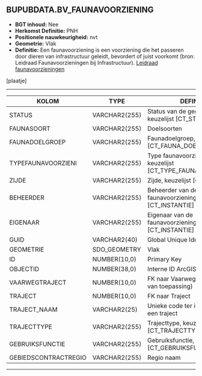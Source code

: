 ## BUPUBDATA.BV_FAUNAVOORZIENING


* __BGT inhoud:__ Nee
* __Herkomst Definitie:__ PNH
* __Positionele nauwkeurigheid:__ nvt
* __Geometrie:__ Vlak
* __Definitie:__ Een faunavoorziening is een voorziening die het passeren door dieren van infrastructuur geleidt, bevordert of juist voorkomt (bron: Leidraad Faunavoorzieningen bij Infrastructuur).
[Leidraad faunavoorzieningen](http://www.mjpo.nl/publicaties/leidraad_faunavoorzieningen_bij_infrastructuur/?page=leidraad)

[plaatje]

***

|KOLOM                               |TYPE              |DEFINITIE|
|------                              |----              |-----    |
|STATUS                              |VARCHAR2(255)     |Status van de gegevens, keuzelijst [CT_STATUS]|
|FAUNASOORT                          |VARCHAR2(255)     |Doelsoorten|
|FAUNADOELGROEP                      |VARCHAR2(255)     |Faunadoelgroep, keuzelijst [CT_FAUNA_DOELGROEP]|
|TYPEFAUNAVOORZIENI                  |VARCHAR2(255)     |Type faunavoorziening, keuzelijst [CT_TYPE_FAUNAVOORZIENING]|
|ZIJDE                               |VARCHAR2(255)     |Zijde, keuzelijst [CT_ZIJDE]|
|BEHEERDER                           |VARCHAR2(255)     |Beheerder van de faunavoorziening, keuzelijst [CT_INSTANTIE]|
|EIGENAAR                            |VARCHAR2(255)     |Eigenaar van de faunavoorziening, keuzelijst [CT_INSTANTIE]|
|GUID                                |VARCHAR2(40)      |Global Unique Identifier|
|GEOMETRIE                           |SDO_GEOMETRY      |Vlak|
|ID                                  |NUMBER(10,0)      |Primary Key|
|OBJECTID                            |NUMBER(38,0)   |Interne ID ArcGIS|
|VAARWEGTRAJECT                      |NUMBER(10,0)      |FK naar Vaarwegtraject (indien van toepassing)|
|TRAJECT                             |NUMBER(10,0)      |FK naar Traject|
|TRAJECT_NAAM                        |VARCHAR2(25)      |Unieke code ter identificatie van een traject|
|TRAJECTTYPE                         |VARCHAR2(255)    |Trajecttype, keuzelijst [CT_TRAJECTTYPE]|
|GEBRUIKSFUNCTIE                    |VARCHAR2(255)    |Gebruiksfunctie, keuzelijst [CT_GEBRUIKSFUNCTIE]|
|GEBIEDSCONTRACTREGIO                |VARCHAR2(255)  |Regio naam|


***